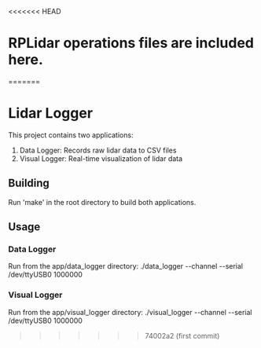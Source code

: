 <<<<<<< HEAD
# RPLidar operations files are included here.
=======
# Lidar Logger

This project contains two applications:

1. Data Logger: Records raw lidar data to CSV files
2. Visual Logger: Real-time visualization of lidar data

## Building

Run 'make' in the root directory to build both applications.

## Usage

### Data Logger
Run from the app/data_logger directory:
./data_logger --channel --serial /dev/ttyUSB0 1000000

### Visual Logger
Run from the app/visual_logger directory:
./visual_logger --channel --serial /dev/ttyUSB0 1000000

>>>>>>> 74002a2 (first commit)
